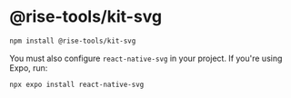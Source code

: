 # @rise-tools/kit-svg

```sh
npm install @rise-tools/kit-svg
```

You must also configure `react-native-svg` in your project. If you're using Expo, run:
```sh
npx expo install react-native-svg
```
